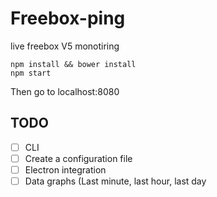 # Freebox-ping

live freebox V5 monotiring

``` 
npm install && bower install
npm start
```

Then go to localhost:8080

## TODO 
- [ ] CLI
- [ ] Create a configuration file
- [ ] Electron integration
- [ ] Data graphs (Last minute, last hour, last day
